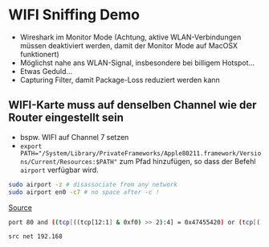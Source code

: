 # WIFI Sniffing Demo

- Wireshark im Monitor Mode (Achtung, aktive WLAN-Verbindungen müssen deaktiviert werden, damit der Monitor Mode auf MacOSX funktionert)
- Möglichst nahe ans WLAN-Signal, insbesondere bei billigem Hotspot...
- Etwas Geduld...
- Capturing Filter, damit Package-Loss reduziert werden kann

## WIFI-Karte muss auf denselben Channel wie der Router eingestellt sein
- bspw. WIFI auf Channel 7 setzen
- `export PATH="/System/Library/PrivateFrameworks/Apple80211.framework/Versions/Current/Resources:$PATH"` zum Pfad hinzufügen, so dass der Befehl `airport` verfügbar wird.

```sh
sudo airport -z # disassociate from any network
sudo airport en0 -c7 # no space after -c !
```

[Source](https://wiki.wireshark.org/CaptureSetup/WLAN)

```sh title="GET oder POST requests"
port 80 and ((tcp[((tcp[12:1] & 0xf0) >> 2):4] = 0x47455420) or (tcp[((tcp[12:1] & 0xf0) >> 2):4] = 0x504F5354))
```


```sh title="ip source starts with 192.168"
src net 192.168
```

